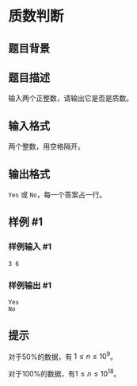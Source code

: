# 质数判断

## 题目背景

## 题目描述

输入两个正整数，请输出它是否是质数。

## 输入格式

两个整数，用空格隔开。

## 输出格式

`Yes` 或 `No`，每一个答案占一行。

## 样例 #1

### 样例输入 #1

```
3 6
```

### 样例输出 #1

```
Yes
No
```

## 提示

对于$50\%$的数据，有 $1 \leq n \leq 10^9$。

对于$100\%$的数据，有$1 \leq n \leq 10 ^ {18}$。